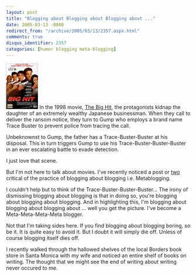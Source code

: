 ```yaml
---
layout: post
title: "Blogging about Blogging about Blogging about ..."
date: 2005-03-13 -0800
redirect_from: "/archive/2005/03/13/2357.aspx.html"
comments: true
disqus_identifier: 2357
categories: [humor blogging meta-blogging]
---
```

![](/images/TheBigHit.jpg "The Big Hit") In the 1998 movie, [The Big
Hit](http://www.imdb.com/title/tt0120609/), the protagonists kidnap the
daughter of an extremely wealthy Japanese businessman. When they call to
deliver the ransom notice, they turn to Gump who employs a brand name
Trace Buster to prevent police from tracing the call.

Unbeknownst to Gump, the father has a Trace-Buster-Buster at his
disposal. This in turn triggers Gump to use his
Trace-Buster-Buster-Buster in an ever escalating battle to evade
detection.

I just love that scene.

But I'm not here to talk about movies. I've recently noticed a post or
[two](http://www.gapingvoid.com/Moveable_Type/archives/001407.html)
critical of the practice of blogging about blogging i.e. Metablogging.

I couldn't help but to think of the Trace-Buster-Buster-Buster... The
irony of dismissing blogging about blogging is that in doing so, you're
blogging about blogging about blogging. And in highlighting this, I'm
blogging about blogging about blogging about ... well you get the
picture. I've become a Meta-Meta-Meta-Meta blogger.

Not that I'm taking sides here. If you find blogging about blogging
boring, so be it. It is quite easy to avoid it. But I doubt it will
simply die off. Unless of course blogging itself dies off.

I recently walked through the hallowed shelves of the local Borders book
store in Santa Monica with my wife and noticed an entire shelf of books
on writing. The thought that we might see the end of writing about
writing never occured to me.
